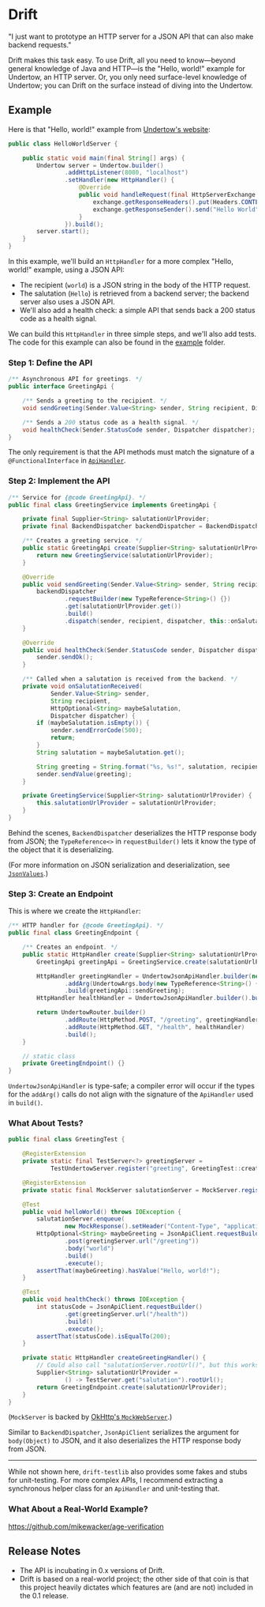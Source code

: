 # Drift

"I just want to prototype an HTTP server for a JSON API that can also make backend requests."

Drift makes this task easy. To use Drift, all you need to know&mdash;beyond general knowledge of Java and HTTP&mdash;is
the "Hello, world!" example for Undertow, an HTTP server. Or, you only need surface-level knowledge of Undertow;
you can Drift on the surface instead of diving into the Undertow.

## Example

Here is that "Hello, world!" example from [Undertow's website][undertow]:

```java
public class HelloWorldServer {

    public static void main(final String[] args) {
        Undertow server = Undertow.builder()
                .addHttpListener(8080, "localhost")
                .setHandler(new HttpHandler() {
                    @Override
                    public void handleRequest(final HttpServerExchange exchange) throws Exception {
                        exchange.getResponseHeaders().put(Headers.CONTENT_TYPE, "text/plain");
                        exchange.getResponseSender().send("Hello World");
                    }
                }).build();
        server.start();
    }
}
```

In this example, we'll build an `HttpHandler` for a more complex "Hello, world!" example, using a JSON API:

- The recipient (`world`) is a JSON string in the body of the HTTP request.
- The salutation (`Hello`) is retrieved from a backend server; the backend server also uses a JSON API.
- We'll also add a health check: a simple API that sends back a 200 status code as a health signal.

We can build this `HttpHandler` in three simple steps, and we'll also add tests.
The code for this example can also be found in the [example][example] folder.

### Step 1: Define the API

```java
/** Asynchronous API for greetings. */
public interface GreetingApi {

    /** Sends a greeting to the recipient. */
    void sendGreeting(Sender.Value<String> sender, String recipient, Dispatcher dispatcher);

    /** Sends a 200 status code as a health signal. */
    void healthCheck(Sender.StatusCode sender, Dispatcher dispatcher);
}
```

The only requirement is that the API methods
must match the signature of a `@FunctionalInterface` in [`ApiHandler`][api-handler].

### Step 2: Implement the API

```java
/** Service for {@code GreetingApi}. */
public final class GreetingService implements GreetingApi {

    private final Supplier<String> salutationUrlProvider;
    private final BackendDispatcher backendDispatcher = BackendDispatcher.create();

    /** Creates a greeting service. */
    public static GreetingApi create(Supplier<String> salutationUrlProvider) {
        return new GreetingService(salutationUrlProvider);
    }

    @Override
    public void sendGreeting(Sender.Value<String> sender, String recipient, Dispatcher dispatcher) {
        backendDispatcher
                .requestBuilder(new TypeReference<String>() {})
                .get(salutationUrlProvider.get())
                .build()
                .dispatch(sender, recipient, dispatcher, this::onSalutationReceived);
    }

    @Override
    public void healthCheck(Sender.StatusCode sender, Dispatcher dispatcher) {
        sender.sendOk();
    }

    /** Called when a salutation is received from the backend. */
    private void onSalutationReceived(
            Sender.Value<String> sender,
            String recipient,
            HttpOptional<String> maybeSalutation,
            Dispatcher dispatcher) {
        if (maybeSalutation.isEmpty()) {
            sender.sendErrorCode(500);
            return;
        }
        String salutation = maybeSalutation.get();

        String greeting = String.format("%s, %s!", salutation, recipient);
        sender.sendValue(greeting);
    }

    private GreetingService(Supplier<String> salutationUrlProvider) {
        this.salutationUrlProvider = salutationUrlProvider;
    }
}
```

Behind the scenes, `BackendDispatcher` deserializes the HTTP response body from JSON;
the `TypeReference<>` in `requestBuilder()` lets it know the type of the object that it is deserializing.

(For more information on JSON serialization and deserialization, see [`JsonValues`][json-values].)

### Step 3: Create an Endpoint

This is where we create the `HttpHandler`:

```java
/** HTTP handler for {@code GreetingApi}. */
public final class GreetingEndpoint {

    /** Creates an endpoint. */
    public static HttpHandler create(Supplier<String> salutationUrlProvider) {
        GreetingApi greetingApi = GreetingService.create(salutationUrlProvider);

        HttpHandler greetingHandler = UndertowJsonApiHandler.builder(new TypeReference<String>() {})
                .addArg(UndertowArgs.body(new TypeReference<String>() {}))
                .build(greetingApi::sendGreeting);
        HttpHandler healthHandler = UndertowJsonApiHandler.builder().build(greetingApi::healthCheck);

        return UndertowRouter.builder()
                .addRoute(HttpMethod.POST, "/greeting", greetingHandler)
                .addRoute(HttpMethod.GET, "/health", healthHandler)
                .build();
    }

    // static class
    private GreetingEndpoint() {}
}
```

`UndertowJsonApiHandler` is type-safe; a compiler error will occur if the types for the `addArg()` calls
do not align with the signature of the `ApiHandler` used in `build()`.

### What About Tests?

```java
public final class GreetingTest {

    @RegisterExtension
    private static final TestServer<?> greetingServer =
            TestUndertowServer.register("greeting", GreetingTest::createGreetingHandler);

    @RegisterExtension
    private static final MockServer salutationServer = MockServer.register("salutation");

    @Test
    public void helloWorld() throws IOException {
        salutationServer.enqueue(
                new MockResponse().setHeader("Content-Type", "application/json").setBody("\"Hello\""));
        HttpOptional<String> maybeGreeting = JsonApiClient.requestBuilder(new TypeReference<String>() {})
                .post(greetingServer.url("/greeting"))
                .body("world")
                .build()
                .execute();
        assertThat(maybeGreeting).hasValue("Hello, world!");
    }

    @Test
    public void healthCheck() throws IOException {
        int statusCode = JsonApiClient.requestBuilder()
                .get(greetingServer.url("/health"))
                .build()
                .execute();
        assertThat(statusCode).isEqualTo(200);
    }

    private static HttpHandler createGreetingHandler() {
        // Could also call "salutationServer.rootUrl()", but this works outside this class as well.
        Supplier<String> salutationUrlProvider =
                () -> TestServer.get("salutation").rootUrl();
        return GreetingEndpoint.create(salutationUrlProvider);
    }
}
```

(`MockServer` is backed by [OkHttp's `MockWebServer`][mock-server].)

Similar to `BackendDispatcher`, `JsonApiClient` serializes the argument for `body(Object)` to JSON,
and it also deserializes the HTTP response body from JSON.

---

While not shown here, `drift-testlib` also provides some fakes and stubs for unit-testing.
For more complex APIs, I recommend extracting a synchronous helper class for an `ApiHandler` and unit-testing that.

### What About a Real-World Example?

https://github.com/mikewacker/age-verification

## Release Notes

- The API is incubating in 0.x versions of Drift.
- Drift is based on a real-world project; the other side of that coin is that this project heavily dictates
  which features are (and are not) included in the 0.1 release.

[undertow]: https://undertow.io/
[example]: /example
[api-handler]: /drift-api/src/main/java/io/github/mikewacker/drift/api/ApiHandler.java
[json-values]: /drift-api/src/main/java/io/github/mikewacker/drift/json/JsonValues.java
[mock-server]: https://square.github.io/okhttp/#mockwebserver
